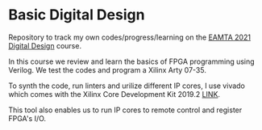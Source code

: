 # Basic Digital Design
Repository to track my own codes/progress/learning on the [EAMTA 2021 Digital Design](https://www.sites.google.com/view/congresoargentinoelectronica/eamta-2021/digital-design) course.

In this course we review and learn the basics of FPGA programming using Verilog.
We test the codes and program a Xilinx Arty 07-35.

To synth the code, run linters and urilize different IP cores, I use vivado which comes
with the Xilinx Core Development Kit 2019.2 [LINK](https://www.xilinx.com/support/download/index.html/content/xilinx/en/downloadNav/vitis/2019-2.html).

This tool also enables us to run IP cores to remote control and register FPGA's I/O.
